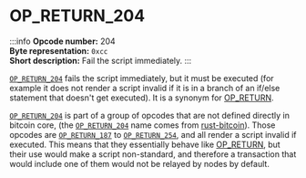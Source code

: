 # OP_RETURN_204
:::info
**Opcode number:** 204  
**Byte representation:** `0xcc`  
**Short description:** Fail the script immediately.
:::

[`OP_RETURN_204`](./OP_RETURN_204.md) fails the script immediately, but it must be executed (for example it does not render a script invalid if it is in a branch of an if/else statement that doesn't get executed). It is a synonym for [OP_RETURN](./OP_RETURN.md).

[`OP_RETURN_204`](./OP_RETURN_204.md) is part of a group of opcodes that are not defined directly in bitcoin core, (the [`OP_RETURN_204`](./OP_RETURN_204.md) name comes from [rust-bitcoin](https://docs.rs/bitcoin/latest/src/bitcoin/blockdata/opcodes.rs.html)). Those opcodes are [`OP_RETURN_187`](./OP_RETURN_187.md) to [`OP_RETURN_254`](./OP_RETURN_254.md), and all render a script invalid if executed. This means that they essentially behave like [OP_RETURN](./OP_RETURN.md), but their use would make a script non-standard, and therefore a transaction that would include one of them would not be relayed by nodes by default.
